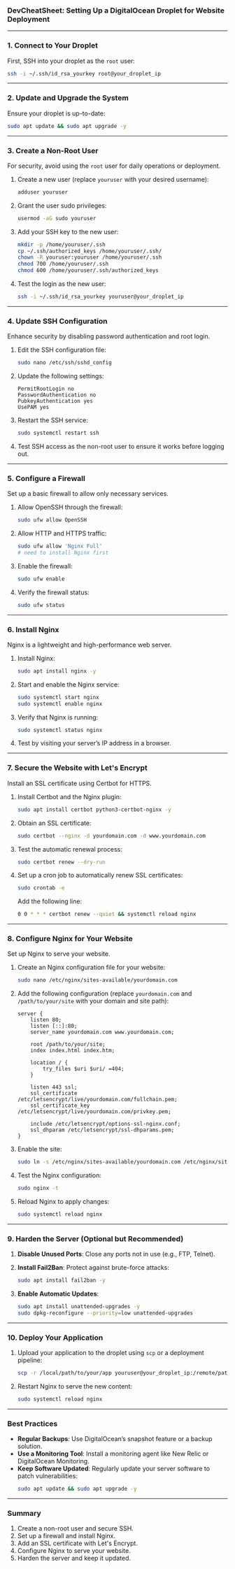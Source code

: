 ### **DevCheatSheet: Setting Up a DigitalOcean Droplet for Website Deployment**

---

### **1. Connect to Your Droplet**
First, SSH into your droplet as the `root` user:
```bash
ssh -i ~/.ssh/id_rsa_yourkey root@your_droplet_ip
```

---

### **2. Update and Upgrade the System**
Ensure your droplet is up-to-date:
```bash
sudo apt update && sudo apt upgrade -y
```

---

### **3. Create a Non-Root User**
For security, avoid using the `root` user for daily operations or deployment.

1. Create a new user (replace `youruser` with your desired username):
   ```bash
   adduser youruser
   ```

2. Grant the user sudo privileges:
   ```bash
   usermod -aG sudo youruser
   ```

3. Add your SSH key to the new user:
   ```bash
   mkdir -p /home/youruser/.ssh
   cp ~/.ssh/authorized_keys /home/youruser/.ssh/
   chown -R youruser:youruser /home/youruser/.ssh
   chmod 700 /home/youruser/.ssh
   chmod 600 /home/youruser/.ssh/authorized_keys
   ```

4. Test the login as the new user:
   ```bash
   ssh -i ~/.ssh/id_rsa_yourkey youruser@your_droplet_ip
   ```

---

### **4. Update SSH Configuration**
Enhance security by disabling password authentication and root login.

1. Edit the SSH configuration file:
   ```bash
   sudo nano /etc/ssh/sshd_config
   ```

2. Update the following settings:
   ```plaintext
   PermitRootLogin no
   PasswordAuthentication no
   PubkeyAuthentication yes
   UsePAM yes
   ```

3. Restart the SSH service:
   ```bash
   sudo systemctl restart ssh
   ```

4. Test SSH access as the non-root user to ensure it works before logging out.

---

### **5. Configure a Firewall**
Set up a basic firewall to allow only necessary services.

1. Allow OpenSSH through the firewall:
   ```bash
   sudo ufw allow OpenSSH
   ```

2. Allow HTTP and HTTPS traffic:
   ```bash
   sudo ufw allow 'Nginx Full'
   # need to install Nginx first
   ```

3. Enable the firewall:
   ```bash
   sudo ufw enable
   ```

4. Verify the firewall status:
   ```bash
   sudo ufw status
   ```

---

### **6. Install Nginx**
Nginx is a lightweight and high-performance web server.

1. Install Nginx:
   ```bash
   sudo apt install nginx -y
   ```

2. Start and enable the Nginx service:
   ```bash
   sudo systemctl start nginx
   sudo systemctl enable nginx
   ```

3. Verify that Nginx is running:
   ```bash
   sudo systemctl status nginx
   ```

4. Test by visiting your server’s IP address in a browser.

---

### **7. Secure the Website with Let's Encrypt**
Install an SSL certificate using Certbot for HTTPS.

1. Install Certbot and the Nginx plugin:
   ```bash
   sudo apt install certbot python3-certbot-nginx -y
   ```

2. Obtain an SSL certificate:
   ```bash
   sudo certbot --nginx -d yourdomain.com -d www.yourdomain.com
   ```

3. Test the automatic renewal process:
   ```bash
   sudo certbot renew --dry-run
   ```

4. Set up a cron job to automatically renew SSL certificates:
   ```bash
   sudo crontab -e
   ```
   Add the following line:
   ```bash
   0 0 * * * certbot renew --quiet && systemctl reload nginx
   ```

---

### **8. Configure Nginx for Your Website**
Set up Nginx to serve your website.

1. Create an Nginx configuration file for your website:
   ```bash
   sudo nano /etc/nginx/sites-available/yourdomain.com
   ```

2. Add the following configuration (replace `yourdomain.com` and `/path/to/your/site` with your domain and site path):
   ```plaintext
   server {
       listen 80;
       listen [::]:80;
       server_name yourdomain.com www.yourdomain.com;

       root /path/to/your/site;
       index index.html index.htm;

       location / {
           try_files $uri $uri/ =404;
       }

       listen 443 ssl;
       ssl_certificate /etc/letsencrypt/live/yourdomain.com/fullchain.pem;
       ssl_certificate_key /etc/letsencrypt/live/yourdomain.com/privkey.pem;

       include /etc/letsencrypt/options-ssl-nginx.conf;
       ssl_dhparam /etc/letsencrypt/ssl-dhparams.pem;
   }
   ```

3. Enable the site:
   ```bash
   sudo ln -s /etc/nginx/sites-available/yourdomain.com /etc/nginx/sites-enabled/
   ```

4. Test the Nginx configuration:
   ```bash
   sudo nginx -t
   ```

5. Reload Nginx to apply changes:
   ```bash
   sudo systemctl reload nginx
   ```

---

### **9. Harden the Server (Optional but Recommended)**
1. **Disable Unused Ports**:
   Close any ports not in use (e.g., FTP, Telnet).

2. **Install Fail2Ban**:
   Protect against brute-force attacks:
   ```bash
   sudo apt install fail2ban -y
   ```

3. **Enable Automatic Updates**:
   ```bash
   sudo apt install unattended-upgrades -y
   sudo dpkg-reconfigure --priority=low unattended-upgrades
   ```

---

### **10. Deploy Your Application**
1. Upload your application to the droplet using `scp` or a deployment pipeline:
   ```bash
   scp -r /local/path/to/your/app youruser@your_droplet_ip:/remote/path/to/your/app
   ```

2. Restart Nginx to serve the new content:
   ```bash
   sudo systemctl reload nginx
   ```

---

### **Best Practices**
- **Regular Backups**: Use DigitalOcean’s snapshot feature or a backup solution.
- **Use a Monitoring Tool**: Install a monitoring agent like New Relic or DigitalOcean Monitoring.
- **Keep Software Updated**: Regularly update your server software to patch vulnerabilities:
  ```bash
  sudo apt update && sudo apt upgrade -y
  ```

---

### **Summary**
1. Create a non-root user and secure SSH.
2. Set up a firewall and install Nginx.
3. Add an SSL certificate with Let's Encrypt.
4. Configure Nginx to serve your website.
5. Harden the server and keep it updated.
